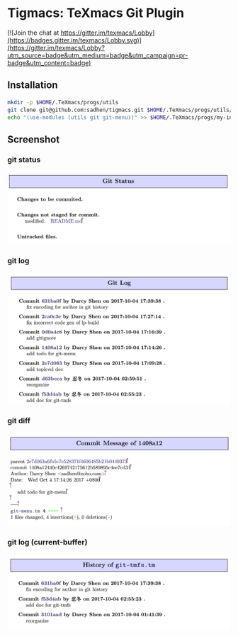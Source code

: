 # Tigmacs: TeXmacs Git Plugin
[![Join the chat at https://gitter.im/texmacs/Lobby](https://badges.gitter.im/texmacs/Lobby.svg)](https://gitter.im/texmacs/Lobby?utm_source=badge&utm_medium=badge&utm_campaign=pr-badge&utm_content=badge)


## Installation
``` bash
mkdir -p $HOME/.TeXmacs/progs/utils
git clone git@github.com:sadhen/tigmacs.git $HOME/.TeXmacs/progs/utils/git
echo "(use-modules (utils git git-menu))" >> $HOME/.TeXmacs/progs/my-init-texmacs.scm
```

## Screenshot
### git status
![](screenshots/git-status.png)
### git log
![](screenshots/git-log.png)
### git diff
![](screenshots/git-diff.png)
### git log (current-buffer)
![](screenshots/git-history.png)
